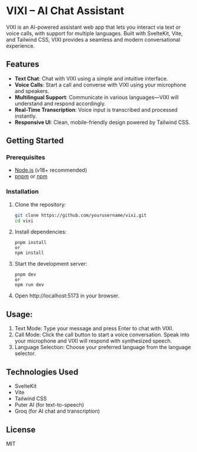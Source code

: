 # VIXI – AI Chat Assistant

VIXI is an AI-powered assistant web app that lets you interact via text or voice calls, with support for multiple languages. Built with SvelteKit, Vite, and Tailwind CSS, VIXI provides a seamless and modern conversational experience.

## Features

- **Text Chat**: Chat with VIXI using a simple and intuitive interface.
- **Voice Calls**: Start a call and converse with VIXI using your microphone and speakers.
- **Multilingual Support**: Communicate in various languages—VIXI will understand and respond accordingly.
- **Real-Time Transcription**: Voice input is transcribed and processed instantly.
- **Responsive UI**: Clean, mobile-friendly design powered by Tailwind CSS.

## Getting Started

### Prerequisites

- [Node.js](https://nodejs.org/) (v18+ recommended)
- [pnpm](https://pnpm.io/) or [npm](https://www.npmjs.com/)

### Installation

1. Clone the repository:
   ```sh
   git clone https://github.com/yourusername/vixi.git
   cd vixi
2. Install dependencies:
    ```
    pnpm install
    or
    npm install
    ```
3. Start the development server:
    ```
    pnpm dev
    or
    npm run dev
    ```
4. Open http://localhost:5173 in your browser.

## Usage:
1. Text Mode: Type your message and press Enter to chat with VIXI.
2. Call Mode: Click the call button to start a voice conversation. Speak 
    into your microphone and VIXI will respond with synthesized speech.
3. Language Selection: Choose your preferred language from the language selector.

## Technologies Used
- SvelteKit
- Vite
- Tailwind CSS
- Puter AI (for text-to-speech)
- Groq (for AI chat and transcription)
## License
MIT